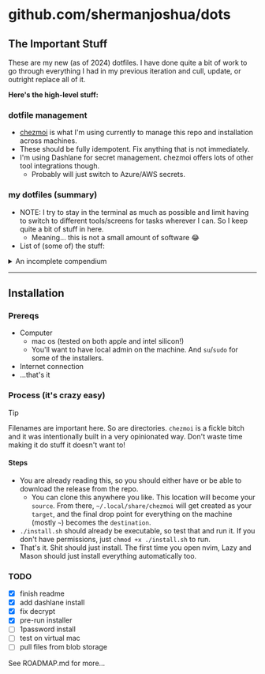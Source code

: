 # github.com/shermanjoshua/dots

## The Important Stuff

These are my new (as of 2024) dotfiles. I have done quite a bit of work to go through everything I had in my previous iteration and cull, update, or outright replace all of it.

**Here's the high-level stuff:**

### dotfile management

- [chezmoi](https://chezmoi.io) is what I'm using currently to manage this repo and installation across machines.
- These should be fully idempotent. Fix anything that is not immediately.
- I'm using Dashlane for secret management. chezmoi offers lots of other tool integrations though.
  - Probably will just switch to Azure/AWS secrets.

### my dotfiles (summary)

- NOTE: I try to stay in the terminal as much as possible and limit having to switch to different tools/screens for tasks wherever I can. So I keep quite a bit of stuff in here.
  - Meaning... this is not a small amount of software 😂
- List of (some of) the stuff:

<details>
  <summary>An incomplete compendium</summary>
    * gnupg (with pinentry setup and automatic key registration)
    * ssh auto-config (with automatic encrypt/decrpt of private keys)
    * p4v suite for mac UI diff/merge
    * git configuration with my aliases and shortcuts
    * CLIs for almost anything along with configs
    * kitty terminal with customer tab bar setup and theme 🐈
    * powerline 10k with my preferred config 🔌
    * zsh with oh-my-zsh and plugins for hundreds of tools, themes, and autocompletes
    * fzf terminal fuzzy search
    * docker/compose/k8 🐳
    * terminal sms/imessage client (coming soon) 💬
    * terminal spotify player 🎧
    * extensive brewfile with casks, taps, and formulae for all tools/software that I use 🍺
    * vscode and dozens of extensions (I like having the option, and some of the extension UIs are pretty nifty...)
    * pgsql and associated tools/configs
    * dashlane and 1password install with CLIs for secrets and file management/import
    * Neovim editor with about 40 plugins. Highlights include:
      - telescope with all pickers
        - especially nice - check out the `quickfix list` integration/wrapper. Makes working with the lists super slick.
      - noice with sane config
      - lsp configured and setup
      - lazy/mason package managers
      - dynamic lsp-config for easy addition/extension of lsp and linting tools
      - cmp completion with full extensibility and plugins
      - neogit/octo for git, diff/merge, github, and pr management from nvim
      - which-key configured for keybind prompting (recognizes first keypress and shows menu of options)
      - a gazillion other little things...
</details>

---

## Installation

### Prereqs

- Computer
  - mac os (tested on both apple and intel silicon!)
  - You'll want to have local admin on the machine. And `su`/`sudo` for some of the installers.
- Internet connection
- ...that's it

### Process (it's crazy easy)

> [!TIP]
>
> Filenames are important here.
> So are directories.
> `chezmoi` is a fickle bitch and it was intentionally built in a very opinionated way.
> Don't waste time making it do stuff it doesn't want to!

#### Steps

- You are already reading this, so you should either have or be able to download the release from the repo.
  - You can clone this anywhere you like. This location will become your `source`. From there, `~/.local/share/chezmoi` will get created as your `target`, and the final drop point for everything on the machine (mostly `~`) becomes the `destination`.
- `./install.sh` should already be executable, so test that and run it. If you don't have permissions, just `chmod +x ./install.sh` to run.
- That's it. Shit should just install. The first time you open nvim, Lazy and Mason should just install everything automatically too.

### TODO

- [x] finish readme
- [x] add dashlane install
- [x] fix decrypt
- [x] pre-run installer
- [ ] 1password install
- [ ] test on virtual mac
- [ ] pull files from blob storage

See ROADMAP.md for more...
